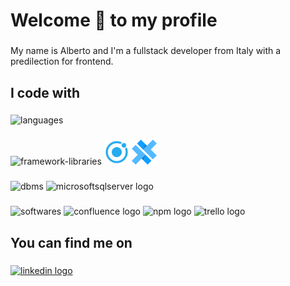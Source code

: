 <h1 align="left">Welcome 👋 to my profile</h1>

###

<p align="left">My name is Alberto and I'm a fullstack developer from Italy with a predilection for frontend.</p>

###

<h2 align="left">I code with</h2>

###

<div align="left">
  <img src="https://skillicons.dev/icons?i=typescript,javascript,nodejs,cs,bash,powershell,html,sass,css,python" height="40" alt="languages"  />
</div>

###

<div align="left">
  <img src="https://skillicons.dev/icons?i=angular,dotnet,svelte,tailwind,electron,bootstrap,jquery,materialui,express" height="40" alt="framework-libraries"  />
  <img src="https://github.com/Windyle/windyle/blob/main/assets/logo-ionic.png?raw=true" height="40" width="40" alt="ionic logo"  />
  <img src="https://github.com/Windyle/windyle/blob/main/assets/logo-capacitor.png?raw=true" height="40" width="40" alt="capacitorjs logo"  />
</div>

###

<div align="left">
  <img src="https://skillicons.dev/icons?i=mysql,postgres,sqlite,prisma" height="40" alt="dbms"  />
    <img src="https://user-images.githubusercontent.com/4249331/52232852-e2c4f780-28bd-11e9-835d-1e3cf3e43888.png" height="40" width="40" alt="microsoftsqlserver logo"    />
</div>



###


<div align="left">
  <img src="https://skillicons.dev/icons?i=visualstudio,vscode,git,photoshop,blender,github,gitlab" height="40" alt="softwares"  />
  <img src="https://cdn.jsdelivr.net/gh/devicons/devicon/icons/confluence/confluence-original.svg" height="40" width="52" alt="confluence logo"  />
  <img src="https://cdn.jsdelivr.net/gh/devicons/devicon/icons/npm/npm-original-wordmark.svg" height="40" width="52" alt="npm logo"  />
  <img src="https://cdn.jsdelivr.net/gh/devicons/devicon/icons/trello/trello-plain.svg" height="40" width="52" alt="trello logo"  />
</div>

###

<h2 align="left">You can find me on</h2>

###

<div align="left">
  <a href="https://www.linkedin.com/in/alberto-denti-1b1a581b8/" target="_blank">
    <img src="https://raw.githubusercontent.com/maurodesouza/profile-readme-generator/master/src/assets/icons/social/linkedin/default.svg" width="52" height="40" alt="linkedin logo"  />
  </a>
</div>

###

